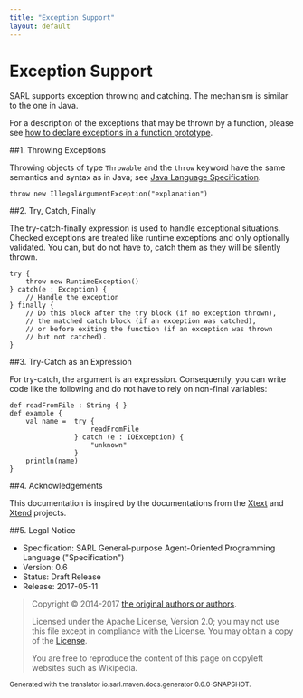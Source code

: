 ```yaml
---
title: "Exception Support"
layout: default
---
```


# Exception Support

SARL supports exception throwing and catching. The mechanism is similar to the one in Java.

For a description of the exceptions that may be thrown by a function,
please see [how to declare exceptions in a function prototype](./FuncDecls.html).


##1. Throwing Exceptions

Throwing objects of type `Throwable` and the `throw` keyword have the same semantics and syntax as in Java; see
[Java Language Specification](http://docs.oracle.com/javase/specs/jls/se7/html/jls-14.html#jls-14.18). 

```sarl
throw new IllegalArgumentException("explanation")
```



##2. Try, Catch, Finally

The try-catch-finally expression is used to handle exceptional situations. 
Checked exceptions are treated like runtime exceptions and only optionally 
validated. You can, but do not have to, catch them as they will be silently thrown. 

```sarl
try {
	throw new RuntimeException()
} catch(e : Exception) {
	// Handle the exception
} finally {
	// Do this block after the try block (if no exception thrown), 
	// the matched catch block (if an exception was catched),
	// or before exiting the function (if an exception was thrown
	// but not catched).
}
```



##3. Try-Catch as an Expression

For try-catch, the argument is an expression. Consequently, you can
write code like the following and do not have to rely on
non-final variables: 

```sarl
def readFromFile : String { } 
def example {
	val name =	try {
					readFromFile
				} catch (e : IOException) {
					"unknown"
				}
	println(name)
}
```




##4. Acknowledgements

This documentation is inspired by the documentations from the
[Xtext](https://www.eclipse.org/Xtext/documentation.html) and
[Xtend](https://www.eclipse.org/xtend/documentation.html) projects.

##5. Legal Notice

* Specification: SARL General-purpose Agent-Oriented Programming Language ("Specification")
* Version: 0.6
* Status: Draft Release
* Release: 2017-05-11

> Copyright &copy; 2014-2017 [the original authors or authors](http://www.sarl.io/about/index.html).
>
> Licensed under the Apache License, Version 2.0;
> you may not use this file except in compliance with the License.
> You may obtain a copy of the [License](http://www.apache.org/licenses/LICENSE-2.0).
>
> You are free to reproduce the content of this page on copyleft websites such as Wikipedia.

<small>Generated with the translator io.sarl.maven.docs.generator 0.6.0-SNAPSHOT.</small>